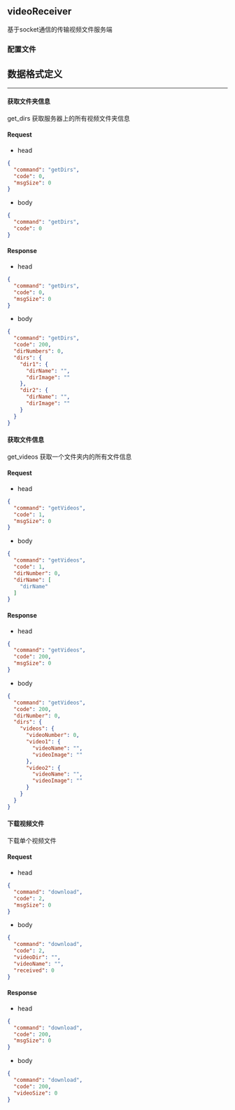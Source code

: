 ## videoReceiver

基于socket通信的传输视频文件服务端

### 配置文件

## 数据格式定义

****

#### 获取文件夹信息

get_dirs 获取服务器上的所有视频文件夹信息

#### Request

- head

```json
{
  "command": "getDirs",
  "code": 0,
  "msgSize": 0
}
```

- body

```json
{
  "command": "getDirs",
  "code": 0
}
```

#### Response

- head

```json
{
  "command": "getDirs",
  "code": 0,
  "msgSize": 0
}
```

- body

```json
{
  "command": "getDirs",
  "code": 200,
  "dirNumbers": 0,
  "dirs": {
    "dir1": {
      "dirName": "",
      "dirImage": ""
    },
    "dir2": {
      "dirName": "",
      "dirImage": ""
    }
  }
}

```

#### 获取文件信息

get_videos 获取一个文件夹内的所有文件信息

#### Request

- head

```json
{
  "command": "getVideos",
  "code": 1,
  "msgSize": 0
}
```

- body

```json
{
  "command": "getVideos",
  "code": 1,
  "dirNumber": 0,
  "dirName": [
    "dirName"
  ]
}
```

#### Response

- head

```json
{
  "command": "getVideos",
  "code": 200,
  "msgSize": 0
}
```

- body

```json
{
  "command": "getVideos",
  "code": 200,
  "dirNumber": 0,
  "dirs": {
    "videos": {
      "videoNumber": 0,
      "video1": {
        "videoName": "",
        "videoImage": ""
      },
      "video2": {
        "videoName": "",
        "videoImage": ""
      }
    }
  }
}
```

#### 下载视频文件

下载单个视频文件

#### Request

- head

```json
{
  "command": "download",
  "code": 2,
  "msgSize": 0
}
```

- body

```json
{
  "command": "download",
  "code": 2,
  "videoDir": "",
  "videoName": "",
  "received": 0
}
```

#### Response

- head

```json
{
  "command": "download",
  "code": 200,
  "msgSize": 0
}
```

- body

```json
{
  "command": "download",
  "code": 200,
  "videoSize": 0
}
```

